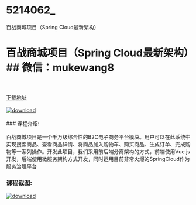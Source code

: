 # 5214062_
百战商城项目（Spring Cloud最新架构）
# 百战商城项目（Spring Cloud最新架构）## 微信：mukewang8
<br/></br>[下载地址](http://www.36tz.cn/article/5214062 "下载地址")
<br/></br>[![download](http://36tz.cn/muke_img/2020_06_1-105-300x217.png "下载地址")](http://www.36tz.cn/article/5214062 "下载地址")
<br/></br>### 课程介绍:<br/></br>百战商城项目是一个千万级综合性的B2C电子商务平台模块。用户可以在此系统中实现搜索商品、查看商品详情、将商品加入购物车、购买商品、生成订单、完成购物等一系列操作。开发此项目，我们采用前后端分离架构的方式，前端使用Vue.js开发，后端使用微服务架构方式开发，同时运用目前非常火爆的SpringCloud作为服务治理平台

### 课程截图:
[![download](http://36tz.cn/muke_img/2020_06_2-118.png "下载地址")](http://www.36tz.cn/article/5214062 "下载地址")
